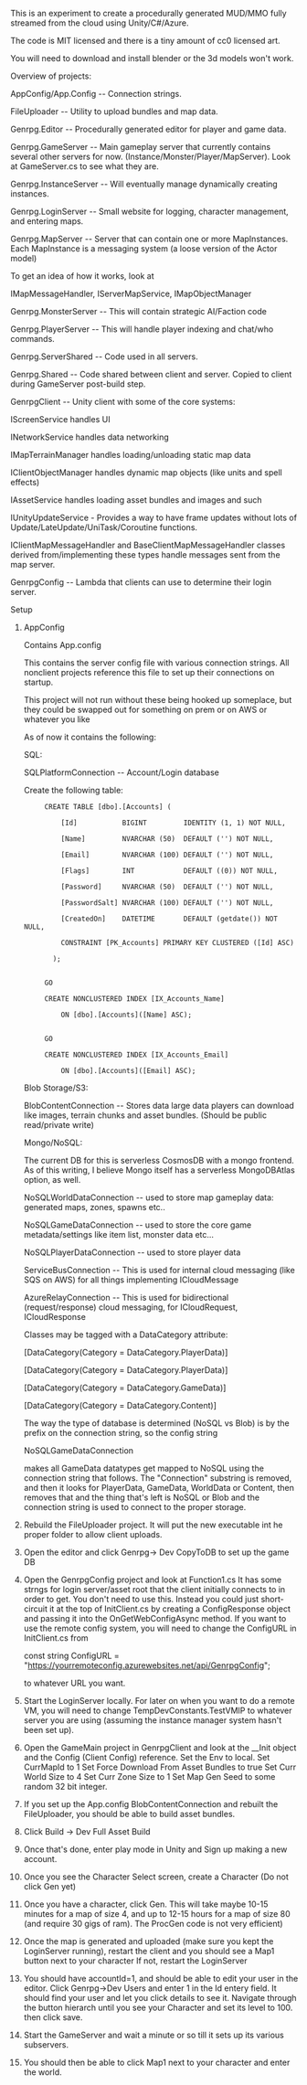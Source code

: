 
This is an experiment to create a procedurally generated 
MUD/MMO fully streamed from the cloud using Unity/C#/Azure.

The code is MIT licensed and there is a tiny amount of cc0
licensed art.

You will need to download and install blender or the 3d models won't work.

Overview of projects:

AppConfig/App.Config -- Connection strings. 

FileUploader -- Utility to upload bundles and map data.
	
Genrpg.Editor -- Procedurally generated editor for player 
				and game data.
	
Genrpg.GameServer -- Main gameplay server that currently contains 
				several other servers for now. 
				(Instance/Monster/Player/MapServer). Look at
				GameServer.cs to see what they are.
			
Genrpg.InstanceServer -- Will eventually manage dynamically creating instances.
	
Genrpg.LoginServer -- Small website for logging, character management, and entering maps.

Genrpg.MapServer -- Server that can contain one or more MapInstances.
	Each MapInstance is a messaging system (a loose version of the Actor model)
			
To get an idea of how it works, look at
	
IMapMessageHandler, IServerMapService, IMapObjectManager
								
Genrpg.MonsterServer -- This will contain strategic AI/Faction code

Genrpg.PlayerServer -- This will handle player indexing and chat/who commands.

Genrpg.ServerShared -- Code used in all servers.

Genrpg.Shared -- Code shared between client and server. Copied to client during
				GameServer post-build step.

GenrpgClient -- Unity client with some of the core systems:

IScreenService handles UI
			
INetworkService handles data networking
			
IMapTerrainManager handles loading/unloading static map data
			
IClientObjectManager handles dynamic map objects (like units and spell effects)
			
IAssetService handles loading asset bundles and images and such
			
IUnityUpdateService - Provides a way to have frame updates without lots of
				Update/LateUpdate/UniTask/Coroutine functions.
								
IClientMapMessageHandler and BaseClientMapMessageHandler<T> 
			classes derived from/implementing these types handle messages sent from the
			map server.
			
GenrpgConfig -- Lambda that clients can use to determine their login server.

Setup	


	
1. AppConfig

	Contains App.config
	
	This contains the server config file with various connection strings.
	All nonclient projects reference this file to set up their connections on startup.
	
	This project will not run without these being hooked up someplace, but they could
	be swapped out for something on prem or on AWS or whatever you like
	
	As of now it contains the following:
	
	SQL:
	
	SQLPlatformConnection -- Account/Login database
			
	Create the following table:
			
			
			CREATE TABLE [dbo].[Accounts] (
			
			    [Id]           BIGINT         IDENTITY (1, 1) NOT NULL,
			
			    [Name]         NVARCHAR (50)  DEFAULT ('') NOT NULL,
			
			    [Email]        NVARCHAR (100) DEFAULT ('') NOT NULL,
			    
			    [Flags]        INT            DEFAULT ((0)) NOT NULL,
			    
			    [Password]     NVARCHAR (50)  DEFAULT ('') NOT NULL,
			    
			    [PasswordSalt] NVARCHAR (100) DEFAULT ('') NOT NULL,
			    
			    [CreatedOn]    DATETIME       DEFAULT (getdate()) NOT NULL,
			    
			    CONSTRAINT [PK_Accounts] PRIMARY KEY CLUSTERED ([Id] ASC)

			  );
			
			
			GO
			
			CREATE NONCLUSTERED INDEX [IX_Accounts_Name]
			
			    ON [dbo].[Accounts]([Name] ASC);
			
			
			GO
			
			CREATE NONCLUSTERED INDEX [IX_Accounts_Email]
			
			    ON [dbo].[Accounts]([Email] ASC);
			
				
			
	Blob Storage/S3:
		
	BlobContentConnection -- Stores data large data players can download like images, terrain chunks and asset bundles.
										(Should be public read/private write)
				
	Mongo/NoSQL:
		
	The current DB for this is serverless CosmosDB with a mongo frontend. As of this writing, I believe
		Mongo itself has a serverless MongoDBAtlas option, as well.
																
	NoSQLWorldDataConnection -- used to store map gameplay data: generated maps, zones, spawns etc..
			
	NoSQLGameDataConnection -- used to store the core game metadata/settings like item list, monster data etc...
		
	NoSQLPlayerDataConnection -- used to store player data
		
	ServiceBusConnection -- This is used for internal cloud messaging (like SQS on AWS) for all things implementing ICloudMessage
	
	AzureRelayConnection -- This is used for bidirectional (request/response) cloud messaging, for ICloudRequest, ICloudResponse
						
	Classes may be tagged with a DataCategory attribute:
		
    [DataCategory(Category = DataCategory.PlayerData)]   
     	
    [DataCategory(Category = DataCategory.PlayerData)]	    
    
	[DataCategory(Category = DataCategory.GameData)]	    
	
	[DataCategory(Category = DataCategory.Content)]
	    
	The way the type of database is determined (NoSQL vs Blob) is by the prefix on the connection string, so the
	    config string 
	    
	NoSQLGameDataConnection
	    
	makes all GameData datatypes get mapped to NoSQL using the connection string that follows.
	   	The "Connection" substring is removed, and then it looks for PlayerData, GameData, WorldData or Content,
	   	then removes that and the thing that's left is NoSQL or Blob and the connection string is used to
	   	connect to the proper storage.
	   	
2. Rebuild the FileUploader project. It will put the new executable int he proper folder to allow client uploads.	

3. Open the editor and click Genrpg-> Dev CopyToDB to set up the game DB

4. Open the GenrpgConfig project and look at Function1.cs It has some strngs for login server/asset root that
	the client initially connects to in order to get. You don't need to use this. Instead you could just short-circuit
	it at the top of InitClient.cs by creating a ConfigResponse object and passing it into the
	OnGetWebConfigAsync method. If you want to use the remote config system, you will need to change the
	ConfigURL in InitClient.cs from 
		
    const string ConfigURL = "https://yourremoteconfig.azurewebsites.net/api/GenrpgConfig";
    
    to whatever URL you want.
	
5. Start the LoginServer locally. For later on when you want to do a remote VM, you will need to change 
	TempDevConstants.TestVMIP to whatever server you are using (assuming the instance manager system
	hasn't been set up).

6. Open the GameMain project in GenrpgClient and look at the __Init object and the Config (Client Config) reference.
	Set the Env to local. 
	Set CurrMapId to 1
	Set Force Download From Asset Bundles to true
	Set Curr World Size to 4
	Set Curr Zone Size to 1
	Set Map Gen Seed to some random 32 bit integer.
	
	
7. If you set up the App.config BlobContentConnection and rebuilt the FileUploader, you should be able to 
	build asset bundles.
	
8. Click Build -> Dev Full Asset Build

9. Once that's done, enter play mode in Unity and Sign up making a new account.

10. Once you see the Character Select screen, create a Character (Do not click Gen yet)

11. Once you have a character, click Gen. This will take maybe 10-15 minutes for a map of size 4,
	and up to 12-15 hours for a map of size 80 (and require 30 gigs of ram). The ProcGen
	code is not very efficient)
	
12. Once the map is generated and uploaded (make sure you kept the LoginServer running), 
	restart the client and you should see a Map1 button next to your character
	If not, restart the LoginServer
	
13. You should have accountId=1, and should be able to edit your user in the editor.
	Click Genrpg->Dev Users and enter 1 in the Id entery field. It should find your
	user and let you click details to see it. Navigate through the button hierarch
	until you see your Character and set its level to 100. then click save.

	
14. Start the GameServer and wait a minute or so till it sets up its various subservers.

15. You should then be able to click Map1 next to your character and enter the world.
